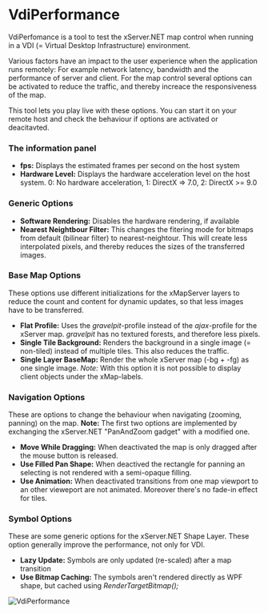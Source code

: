 # VdiPerformance

VdiPerfomance is a tool to test the xServer.NET map control when running in a VDI (= Virtual Desktop Infrastructure) environment.

Various factors have an impact to the user experience when the application runs remotely: For example network latency, bandwidth and the performance of server and client. For the map control several options can be activated to reduce the traffic, and thereby increace the responsiveness of the map.

This tool lets you play live with these options. You can start it on your remote host and check the behaviour if options are activated or deacitavted.

### The information panel
- **fps:** Displays the estimated frames per second on the host system
- **Hardware Level:** Displays the hardware acceleration level on the host system. 0: No hardware acceleration, 1: DirectX => 7.0, 2: DirectX >= 9.0

### Generic Options
- **Software Rendering:** Disables the hardware rendering, if available
- **Nearest Neightbour Filter:** This changes the fitering mode for bitmaps from default (bilinear filter) to nearest-neightour. This will create less interpolated pixels, and thereby reduces the sizes of the transferred images.

### Base Map Options
These options use different initializations for the xMapServer layers to reduce the count and content for dynamic updates, so that less images have to be transferred.
- **Flat Profile:** Uses the *gravelpit*-profile instead of the *ajax*-profile for the xServer map. *gravelpit* has no textured forests, and therefore less pixels.
- **Single Tile Background:** Renders the background in a single image (= non-tiled) instead of multiple tiles. This also reduces the traffic.
- **Single Layer BaseMap:** Render the whole xServer map (-bg + -fg) as one single image. *Note:* With this option it is not possible to display client objects under the xMap-labels.

### Navigation Options
These are options to change the behaviour when navigating (zooming, panning) on the map. **Note:** The first two options are implemented by exchanging the xServer.NET "PanAndZoom gadget" with a modified one.
- **Move While Dragging:** When deactivated the map is only dragged after the mouse button is released.
- **Use Filled Pan Shape:** When deactived the rectangle for panning an selecting is not rendered with a semi-opaque filling.
- **Use Animation:** When deactivated transitions from one map viewport to an other vieweport are not animated. Moreover there's no fade-in effect for tiles.

### Symbol Options
These are some generic options for the xServer.NET Shape Layer. These option generally improve the performance, not only for VDI.
- **Lazy Update:** Symbols are only updated (re-scaled) after a map transition
- **Use Bitmap Caching:** The symbols aren't rendered directly as WPF shape, but cached using *RenderTargetBitmap();*

![VdiPerformance](https://github.com/ptv-logistics/xservernet-bin/blob/master/Screenshots/VdiPerformance.png "VdiPerformance")